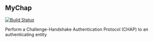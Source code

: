 ## MyChap

[![Build Status](http://51.89.148.68:8080/job/2022/job/NWP/job/mychap/job/thibault-alexandre.faure/job/thibault-alexandre.faure.mychap/job/master/badge/icon)](http://51.89.148.68:8080/job/2022/job/NWP/job/mychap/job/thibault-alexandre.faure/job/thibault-alexandre.faure.mychap/job/master/)

Perform a Challenge-Handshake Authentication Protocol (CHAP) to an authenticating entity

